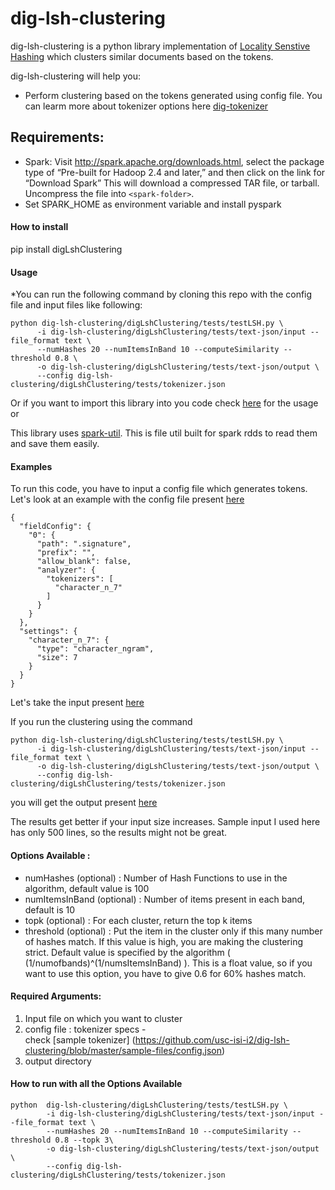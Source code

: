 dig-lsh-clustering
==================

dig-lsh-clustering is a python library implementation of [Locality Senstive Hashing](http://infolab.stanford.edu/~ullman/mmds/ch3.pdf) which clusters similar documents based on the tokens.


dig-lsh-clustering will help you:
* Perform clustering based on the tokens generated using config file. You can learm more about tokenizer options here [dig-tokenizer](https://github.com/usc-isi-i2/dig-tokenizer)


Requirements:
-------------
* Spark: Visit http://spark.apache.org/downloads.html, select the package type of “Pre-built for Hadoop 2.4 and later,” and then click on the link for “Download Spark” This will download a compressed TAR file, or tarball. Uncompress the file into ```<spark-folder>```.
* Set SPARK_HOME as environment variable and install pyspark

#### How to install
pip install digLshClustering

#### Usage
*You can run the following command by cloning this repo with the config file and input files like following:
```
python dig-lsh-clustering/digLshClustering/tests/testLSH.py \
      -i dig-lsh-clustering/digLshClustering/tests/text-json/input --file_format text \
      --numHashes 20 --numItemsInBand 10 --computeSimilarity --threshold 0.8 \
      -o dig-lsh-clustering/digLshClustering/tests/text-json/output \
      --config dig-lsh-clustering/digLshClustering/tests/tokenizer.json 
```

Or if you want to import this library into you code check [here](https://github.com/usc-isi-i2/dig-lsh-clustering/blob/master/digLshClustering/tests/testLSH.py) for the usage or  


This library uses [spark-util](https://github.com/usc-isi-i2/dig-sparkutil). This is file util built for spark rdds to read them and save them easily.


#### Examples
To run this code, you have to input a config file which generates tokens. Let's look at an example with the config file present [here](https://github.com/usc-isi-i2/dig-lsh-clustering/blob/master/sample-files/config.json) 
```
{
  "fieldConfig": {
    "0": {
      "path": ".signature",
      "prefix": "",
      "allow_blank": false,
      "analyzer": {
        "tokenizers": [
          "character_n_7"
        ]
      }
    }
  },
  "settings": {
    "character_n_7": {
      "type": "character_ngram",
      "size": 7
    }
  }
}
```
Let's take the input present [here](https://raw.githubusercontent.com/usc-isi-i2/dig-lsh-clustering/master/sample-files/input) 

If you run the clustering using the command
```
python dig-lsh-clustering/digLshClustering/tests/testLSH.py \
      -i dig-lsh-clustering/digLshClustering/tests/text-json/input --file_format text \
      -o dig-lsh-clustering/digLshClustering/tests/text-json/output \
      --config dig-lsh-clustering/digLshClustering/tests/tokenizer.json 
```
you will get the output present [here](https://github.com/usc-isi-i2/dig-lsh-clustering/tree/master/sample-files/output) 

The results get better if your input size increases. Sample input I used here has only 500 lines, so the results might not be great.



#### Options Available :
* numHashes (optional) : Number of Hash Functions to use in the algorithm, default value is 100
* numItemsInBand (optional) : Number of items present in each band, default is 10
* topk (optional) : For each cluster, return the top k items
* threshold (optional) : Put the item in the cluster only if this many number of hashes match. If this value is high, you are making the clustering strict. Default value is specified by the algorithm ( (1/numofbands)^(1/numsItemsInBand) ). This is a float value, so if you want to use this option, you have to give 0.6 for 60% hashes match. 



#### Required Arguments: 
1. Input file on which you want to cluster
2. config file : tokenizer specs -  
check [sample tokenizer] (https://github.com/usc-isi-i2/dig-lsh-clustering/blob/master/sample-files/config.json)
3. output directory

#### How to run with all the Options Available
```
python  dig-lsh-clustering/digLshClustering/tests/testLSH.py \
        -i dig-lsh-clustering/digLshClustering/tests/text-json/input --file_format text \
        --numHashes 20 --numItemsInBand 10 --computeSimilarity --threshold 0.8 --topk 3\
        -o dig-lsh-clustering/digLshClustering/tests/text-json/output \
        --config dig-lsh-clustering/digLshClustering/tests/tokenizer.json
```
